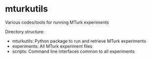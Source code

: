 mturkutils
==========

Various codes/tools for running MTurk experiments

Directory structure:
* mturkutils: Python package to run and retrieve MTurk experiments
* experiments: All MTurk experiment files
* scripts: Command line interfaces common to all experiments
